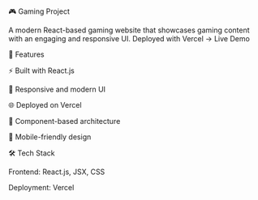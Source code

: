 🎮 Gaming Project

A modern React-based gaming website that showcases gaming content with an engaging and responsive UI.
Deployed with Vercel → Live Demo

🚀 Features

⚡ Built with React.js

🎨 Responsive and modern UI

🌐 Deployed on Vercel

🧩 Component-based architecture

📱 Mobile-friendly design

🛠️ Tech Stack

Frontend: React.js, JSX, CSS

Deployment: Vercel